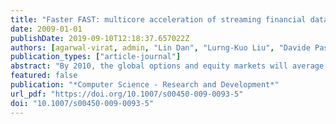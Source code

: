 ```yaml
---
title: "Faster FAST: multicore acceleration of streaming financial data"
date: 2009-01-01
publishDate: 2019-09-10T12:18:37.657022Z
authors: [agarwal-virat, admin, "Lin Dan", "Lurng-Kuo Liu", "Davide Pasetto", "Michael Perrone", "Fabrizio Petrini"]
publication_types: ["article-journal"]
abstract: "By 2010, the global options and equity markets will average over 128 billion messages per day, amounting to trillions of dollars in trades. Trading systems, the backbone of the low-latency high-frequency business, need fundamental research and innovation to overcome their current processing bottlenecks. With market data rates rapidly growing, the financial community is demanding solutions that are extremely fast, flexible, adaptive, and easy to manage. This paper explores multiple avenues to deal with the decoding and normalization of Option Price Reporting Authority (OPRA) stock market data feeds encoded with FIX Adapted for Streaming (FAST) representation, on commodity multicore platforms, and describes a novel solution that encodes the OPRA protocol with a high-level description language. Our algorithm achieves a processing rate of 15 million messages per second in the fastest single socket configuration on an Intel Xeon E5472, which is an order of magnitude higher than the current needs of the financial systems. We also present an in-depth performance evaluation that exposes important properties of our OPRA parsing algorithm on a collection of multicore processors."
featured: false
publication: "*Computer Science - Research and Development*"
url_pdf: "https://doi.org/10.1007/s00450-009-0093-5"
doi: "10.1007/s00450-009-0093-5"
---
```


